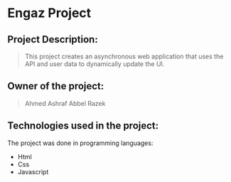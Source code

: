 # Engaz Project

## Project Description:

> This project creates an asynchronous web application that uses the API and user data to dynamically update the UI.

## Owner of the project:

> Ahmed Ashraf Abbel Razek

## Technologies used in the project:

The project was done in programming languages:
- Html
- Css
- Javascript
